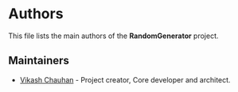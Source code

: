 # Authors

This file lists the main authors of the **RandomGenerator** project.

## Maintainers

- [Vikash Chauhan](https://github.com/vikashchauhan51) - Project creator, Core developer and architect.


